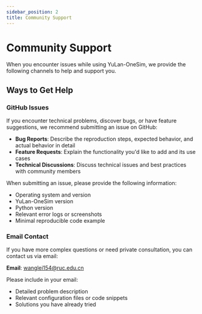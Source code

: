 ```yaml
---
sidebar_position: 2
title: Community Support
---
```


# Community Support

When you encounter issues while using YuLan-OneSim, we provide the following channels to help and support you.

## Ways to Get Help

### GitHub Issues

If you encounter technical problems, discover bugs, or have feature suggestions, we recommend submitting an issue on GitHub:

- **Bug Reports**: Describe the reproduction steps, expected behavior, and actual behavior in detail
- **Feature Requests**: Explain the functionality you'd like to add and its use cases
- **Technical Discussions**: Discuss technical issues and best practices with community members

When submitting an issue, please provide the following information:
- Operating system and version
- YuLan-OneSim version
- Python version
- Relevant error logs or screenshots
- Minimal reproducible code example

### Email Contact

If you have more complex questions or need private consultation, you can contact us via email:

**Email**: wanglei154@ruc.edu.cn

Please include in your email:
- Detailed problem description
- Relevant configuration files or code snippets
- Solutions you have already tried

